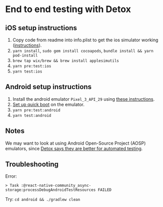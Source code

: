 # End to end testing with Detox

## iOS setup instructions

1. Copy code from readme into info.plist to get the ios simulator working ([instructions](https://github.com/cds-snc/covid-alert-app#ios-local-development)).
2. `yarn install`, `sudo gem install cocoapods`, `bundle install && yarn pod-install`
3. `brew tap wix/brew && brew install applesimutils`
4. `yarn pre:test:ios`
5. `yarn test:ios`

## Android setup instructions

1. Install the android emulator `Pixel_3_API_29` using [these instructions](https://github.com/wix/Detox/blob/master/docs/Introduction.AndroidDevEnv.md#installing-from-android-studio).
2. [Set up quick boot](https://github.com/wix/Detox/blob/master/docs/Introduction.AndroidDevEnv.md#emulator-quick-boot) on the emulator.
3. `yarn pre:test:android`
4. `yarn test:android`

## Notes

We may want to look at using Android Open-Source Project (AOSP) emulators, since [Detox says they are better for automated testing](https://github.com/wix/Detox/blob/master/docs/Introduction.AndroidDevEnv.md#android-aosp-emulators).

## Troubleshooting

Error:

```
> Task :@react-native-community_async-storage:processDebugAndroidTestResources FAILED
```

Try: `cd android && ./gradlew clean`
